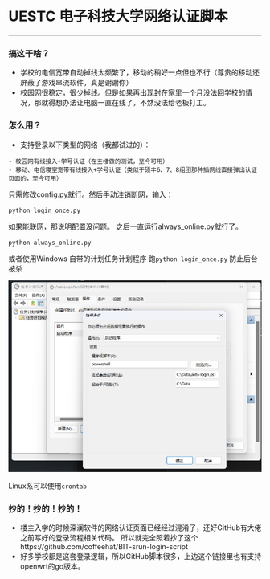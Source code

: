 # UESTC 电子科技大学网络认证脚本
------------------------------
### 搞这干啥？
- 学校的电信宽带自动掉线太频繁了，移动的稍好一点但也不行（尊贵的移动还屏蔽了游戏串流软件，真是谢谢你）
- 校园网很稳定，很少掉线。但是如果再出现封在家里一个月没法回学校的情况，那就得想办法让电脑一直在线了，不然没法给老板打工。
### 怎么用？
- 支持登录以下类型的网络（我都试过的）：
```angular2html
- 校园网有线接入+学号认证（在主楼做的测试，至今可用）
- 移动、电信寝室宽带有线接入+学号认证（类似于硕丰6、7、8组团那种插网线直接弹出认证页面的，至今可用）
```
只需修改config.py就行。然后手动注销断网，输入：
```angular2html
python login_once.py
```
如果能联网，那说明配置没问题。
之后一直运行always_online.py就行了。
```angular2html
python always_online.py
```

或者使用Windows 自带的计划任务计划程序 跑`python login_once.py` 防止后台被杀

![Alt text](win.png)

Linux系可以使用`crontab`

### 抄的！抄的！抄的！
- 楼主入学的时候深澜软件的网络认证页面已经经过混淆了，还好GitHub有大佬之前写好的登录流程相关代码。
所以就完全照着抄了这个https://github.com/coffeehat/BIT-srun-login-script
- 好多学校都是这套登录逻辑，所以GitHub脚本很多，上边这个链接里也有支持openwrt的go版本。
